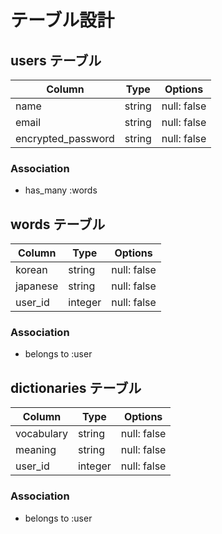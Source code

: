 # テーブル設計

## users テーブル

| Column             | Type   | Options     |
| ------------------ | ------ | ----------- |
| name               | string | null: false |
| email              | string | null: false |
| encrypted_password | string | null: false |

### Association

- has_many :words


## words テーブル

| Column   | Type    | Options     |
| -------- | ------- | ----------- |
| korean   | string  | null: false |
| japanese | string  | null: false |
| user_id  | integer | null: false |

### Association

- belongs to :user


## dictionaries テーブル

| Column       | Type    | Options     |
| ------------ | ------- | ----------- |
| vocabulary   | string  | null: false |
| meaning      | string  | null: false |
| user_id      | integer | null: false |

### Association

- belongs to :user